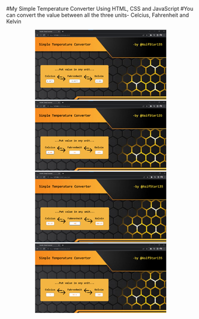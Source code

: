 #My Simple Temperature Converter Using HTML, CSS and JavaScript 
#You can convert the value between all the three units- Celcius, Fahrenheit and Kelvin 

<p align="center">
  <img src="/JavaScript/TempConverter/imgs/ExapmleDefault.png" width="350" title="hover text">
  <img src="/JavaScript/TempConverter/imgs/ExampleOne.png" width="350" title="hover text">
  <img src="/JavaScript/TempConverter/imgs/ExapmleTwo.png" width="350" title="hover text">
  <img src="/JavaScript/TempConverter/imgs/ExapmleThree.png" width="350" title="hover text">
</p>